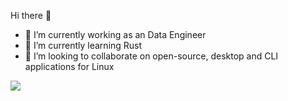Hi there 👋
- 🔭 I’m currently working as an Data Engineer 
- 🌱 I’m currently learning Rust
- 👯 I’m looking to collaborate on open-source, desktop and CLI applications for Linux


<img src="https://github-readme-stats.vercel.app/api/top-langs?username=annaleighsmith"/>
